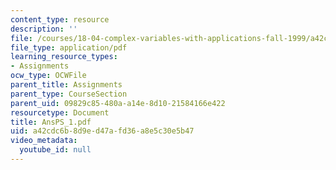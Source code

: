 ```yaml
---
content_type: resource
description: ''
file: /courses/18-04-complex-variables-with-applications-fall-1999/a42cdc6b8d9ed47afd36a8e5c30e5b47_AnsPS_1.pdf
file_type: application/pdf
learning_resource_types:
- Assignments
ocw_type: OCWFile
parent_title: Assignments
parent_type: CourseSection
parent_uid: 09829c85-480a-a14e-8d10-21584166e422
resourcetype: Document
title: AnsPS_1.pdf
uid: a42cdc6b-8d9e-d47a-fd36-a8e5c30e5b47
video_metadata:
  youtube_id: null
---
```

